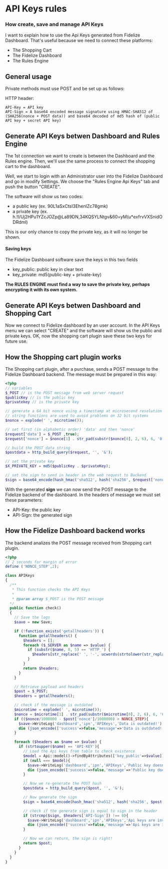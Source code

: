 # API Keys rules
### How create, save and manage API Keys


I want to explain how to use the Api Keys generated from Fidelize Dashboard. That's useful because we need to connect these platforms:

- The Shopping Cart
- The Fidelize Dashboard
- The Rules Engine

## General usage
Private methods must use POST and be set up as follows:

HTTP header:
```
API-Key = API key
API-Sign = A base64 encoded message signature using HMAC-SHA512 of (SHA256(nonce + POST data)) and base64 decoded of md5 hash of (public API key + secret API key)
```

## Generate API Keys betwen Dashboard and Rules Engine
The 1st connection we want to create is between the Dashboard and the Rules engine. Then, we'll use the same process to connect the shopping cart to the dashboard.

Well, we start to login with an Administrator user into the Fidelize Dashboard and go in modify Settings.
We choose the "Rules Engine Api Keys" tab and push the button "CREATE".

The software will show us two codes:
- a public key (ex. 90L1aSxCtsI3EhenlZc78gmk)
- a private key (ex. h.!I/Uj2HPu1YZcJOZp@La89DN,34KQSYLNtgv&60=yM(u*exfrvVXSnidODRdml)

This is our only chance to copy the private key, as it will no longer be shown.

#### Saving keys
The Fidelize Dashboard software save the keys in this two fields
- key_public: public key in clear text
- key_private: md5(public-key + private-key)

__The RULES ENGINE must find a way to save the private key, perhaps encrypting it with its own system.__


## Generate API Keys betwen Dashboard and Shopping Cart
Now we connect to Fidelize dashboard by an user account.
In the API Keys menu we can select "CREATE" and the software will show us the public and private keys.
OK, now the shopping cart plugin save these two keys for future use.



## How the Shopping cart plugin works
The Shopping cart plugin, after a purchase, sends a POST message to the Fidelize Dashboard backend. The message must be prepared in this way:

```php
<?php
// variables
$_POST // is the POST message from web server request
$publicKey // is the public key
$privatekey // is the private key

// generate a 64 bit nonce using a timestamp at microsecond resolution
// string functions are used to avoid problems on 32 bit systems
$nonce = explode(' ', microtime());

// set first (in alphabetic order) 'data' and then 'nonce'
$request['data'] = $_POST ,true);
$request['nonce'] = $nonce[1] . str_pad(substr($nonce[0], 2, 6), 6, '0');

// build the POST data string
$postdata = http_build_query($request, '', '&');

// set the private key
$X_PRIVATE_KEY = md5($publicKey . $privateKey);

// set the sign to send in header in the web request to Backend
$sign = base64_encode(hash_hmac('sha512', hash('sha256', $request['nonce'] . $postdata, true), base64_decode($X_PRIVATE_KEY), true));
```

With the generated __sign__ we can now send the POST message to the Fidelize backend of the dashboard. In the headers of message we must set these parameters:
- API-Key: the public key
- API-Sign: the generated sign


## How the Fidelize Dashboard backend works
The backend analizes the POST message received from Shopping cart plugin.

```php
<?php
// 2 seconds for margin of error
define ('NONCE_STEP',2);

class APIKeys
{
  /**
   * This function checks the API Keys
   *
   * @param array $_POST is the POST message
  */
  public function check()
  {
    // Save the logs
    $save = new Save;

    if (!function_exists('getallheaders')) {
      function getallheaders() {
        $headers = [];
        foreach ($_SERVER as $name => $value) {
          if (substr($name, 0, 5) == 'HTTP_') {
            $headers[str_replace(' ', '-', ucwords(strtolower(str_replace('_', ' ', substr($name, 5)))))] = $value;
          }
        }
        return $headers;
      }
    }

    // Retrieve payload and headers
    $post = $_POST;
    $headers = getallheaders();

    // check if the message is outdated
    $microtime = explode(' ', microtime());
    $nonce = $microtime[1] . str_pad(substr($microtime[0], 2, 6), 6, '0');
    if (($nonce/1000000 - $post['nonce']/1000000) > NONCE_STEP){
      $save->WriteLog('dashboard','ipn','APIKeys','Data is outdated!');
      die (json_encode(['success'=>false,'message'=>'Data is outdated!']));
    }

    foreach ($headers as $name => $value) {
      if (strtoupper($name) == 'API-KEY'){
        // Load the Api keys from table to check existence
        $model = Api::model()->findByAttributes(['key_public'=>$value]);
        if (null === $model){
          $save->WriteLog('dashboard','ipn','APIKeys','Public key doesn\'t exist!');
          die (json_encode(['success'=>false,'message'=>'Public key doesn\'t exist!']));
        }

        // Now we re-generate the POST hash
        $postdata = http_build_query($post, '', '&');

        // Now generate the sign
        $sign = base64_encode(hash_hmac('sha512', hash('sha256', $post['nonce'] . $postdata, true), base64_decode($model->key_secret), true));

        // check if the generate sign is equal to sign in the header
        if (strcmp($sign, $headers['API-Sign']) !== 0){
          $save->WriteLog('dashboard','ipn','APIKeys','Api keys are invalid!');
          die (json_encode(['success'=>false,'message'=>'Api keys are invalid!']));
        }

        // Now we can return, the sign is right!
        return $post;
      }
    }
  }
}
```

